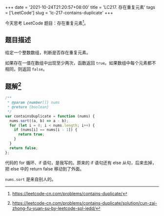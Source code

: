 +++
date = '2021-10-24T21:20:57+08:00'
title = 'LC217. 存在重复元素'
tags = ['LeetCode']
slug = 'lc-217-contains-duplicate'
+++

今天思考 LeetCode 题目：存在重复元素[^1]。

## 题目描述

给定一个整数数组，判断是否存在重复元素。

如果存在一值在数组中出现至少两次，函数返回 `true`。如果数组中每个元素都不相同，则返回 `false`。

## 题解[^2]

```js
/**
 * @param {number[]} nums
 * @return {boolean}
 */
var containsDuplicate = function (nums) {
  nums.sort((a, b) => a - b);
  for (let i = 0; i < nums.length; i++) {
    if (nums[i] == nums[i - 1]) {
      return true;
    }
  }
  return false;
};
```

代码的 for 循环、if 语句，是我写的。原来的 if 语句还有 else 从句，后来去掉，把 else 中的 return false 移动到了外面。

`nums.sort` 是来自别人的。

[^1]: https://leetcode-cn.com/problems/contains-duplicate/
[^2]: https://leetcode-cn.com/problems/contains-duplicate/solution/cun-zai-zhong-fu-yuan-su-by-leetcode-sol-iedd/